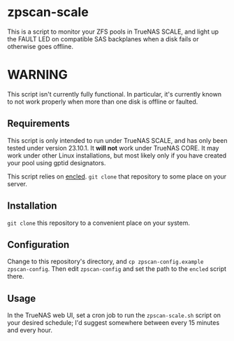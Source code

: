 # zpscan-scale
This is a script to monitor your ZFS pools in TrueNAS SCALE, and light up the FAULT LED on compatible SAS backplanes when a disk fails or otherwise goes offline.

# WARNING
This script isn't currently fully functional.  In particular, it's currently known to not work properly when more than one disk is offline or faulted.

## Requirements
This script is only intended to run under TrueNAS SCALE, and has only been tested under version 23.10.1.  It **will not** work under TrueNAS CORE.  It may work under other Linux installations, but most likely only if you have created your pool using gptid designators.

This script relies on [encled](https://github.com/amarao/sdled).  `git clone` that repository to some place on your server.

## Installation
`git clone` this repository to a convenient place on your system.

## Configuration
Change to this repository's directory, and `cp zpscan-config.example zpscan-config`.  Then edit `zpscan-config` and set the path to the `encled` script there.

## Usage
In the TrueNAS web UI, set a cron job to run the `zpscan-scale.sh` script on your desired schedule; I'd suggest somewhere between every 15 minutes and every hour.

